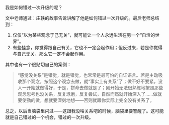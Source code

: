 我是如何错过一次升级的呢？

文中老师通过：庄轶的故事告诉讲解了他是如何错过一次升级的。最后老师总结到：

1. 仅仅“以为某些观念于己无关”，就可能让一个人永远生活在另一个“自洽的世界”。
2. 有些挂念，你觉得跟自己有关，它也不一定会起作用；但反过来，若是你觉得与自己无关，那么它一定不会起作用。

其中也有一个很贴切自己的案例：
> “感觉没关系”是错觉，就是错觉，也常常是最可怕的自证语言。若是主动吸收那个观念，按照这个观念去做，就“事实上有关系”了；做不好不要紧，没人一开始就做得好，于是，拼命去做就是了；刚开始无法很熟练地按照那些观念思考也没关系，反复琢磨，反复尝试，自然而然就开始深入了......做就要使劲的做，想就要深刻地想——否则就跟你实际上完全没有关系了。

总之，以后当脑袋里闪过——这跟我没啥关系吧的时候，脑袋里要警醒了。这可能就是自己错过的一个机会，错过的一次升级。



